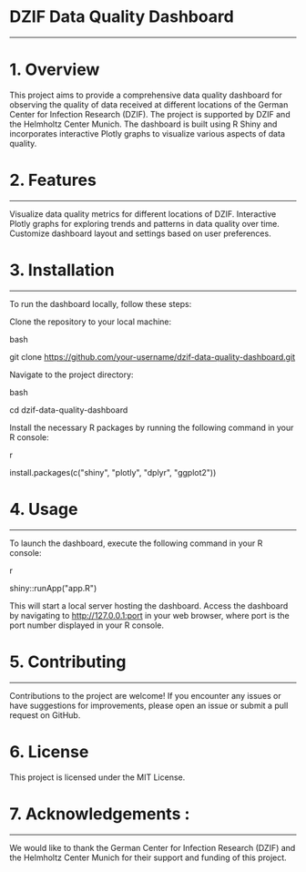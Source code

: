 # DZIF Data Quality Dashboard
-----------------------------------------------------------------------------------------------------------------------------------------------------------------------------------------------------------------------------------------------------

# 1. Overview

This project aims to provide a comprehensive data quality dashboard for observing the quality of data received at different locations of the German Center for Infection Research (DZIF). The project is supported by DZIF and the Helmholtz Center Munich. The dashboard is built using R Shiny and incorporates interactive Plotly graphs to visualize various aspects of data quality.

# 2. Features
-----------------------------------------------------------------------------------------------------------------------------------------------------------------------------------------------------------------------------------------------------

Visualize data quality metrics for different locations of DZIF.
Interactive Plotly graphs for exploring trends and patterns in data quality over time.
Customize dashboard layout and settings based on user preferences.

# 3. Installation
-----------------------------------------------------------------------------------------------------------------------------------------------------------------------------------------------------------------------------------------------------

To run the dashboard locally, follow these steps:

Clone the repository to your local machine:

bash

git clone https://github.com/your-username/dzif-data-quality-dashboard.git

Navigate to the project directory:

bash

cd dzif-data-quality-dashboard

Install the necessary R packages by running the following command in your R console:

r

install.packages(c("shiny", "plotly", "dplyr", "ggplot2"))


# 4. Usage

-----------------------------------------------------------------------------------------------------------------------------------------------------------------------------------------------------------------------------------------------------

To launch the dashboard, execute the following command in your R console:

r

shiny::runApp("app.R")

This will start a local server hosting the dashboard. Access the dashboard by navigating to http://127.0.0.1:port in your web browser, where port is the port number displayed in your R console.

# 5. Contributing

-----------------------------------------------------------------------------------------------------------------------------------------------------------------------------------------------------------------------------------------------------

Contributions to the project are welcome! If you encounter any issues or have suggestions for improvements, please open an issue or submit a pull request on GitHub.

# 6. License

This project is licensed under the MIT License.

# 7. Acknowledgements :

-----------------------------------------------------------------------------------------------------------------------------------------------------------------------------------------------------------------------------------------------------


We would like to thank the German Center for Infection Research (DZIF) and the Helmholtz Center Munich for their support and funding of this project.
